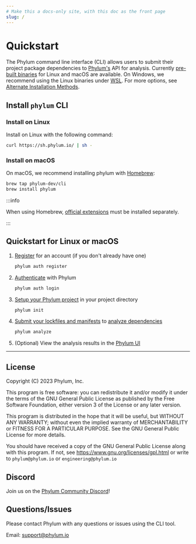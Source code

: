 ```yaml
---
# Make this a docs-only site, with this doc as the front page
slug: /
---
```


# Quickstart

The Phylum command line interface (CLI) allows users to submit their project package dependencies to [Phylum's](https://phylum.io) API for analysis. Currently [pre-built binaries](https://github.com/phylum-dev/cli/releases) for Linux and macOS are available. On Windows, we recommend using the Linux binaries under [WSL](https://learn.microsoft.com/en-us/windows/wsl/). For more options, see [Alternate Installation Methods](./alternate_install.md).

## Install `phylum` CLI

### Install on Linux

Install on Linux with the following command:

```sh
curl https://sh.phylum.io/ | sh -
```

### Install on macOS

On macOS, we recommend installing phylum with [Homebrew](https://brew.sh/):

```sh
brew tap phylum-dev/cli
brew install phylum
```

:::info

When using Homebrew, [official extensions][] must be installed separately.

:::

[official extensions]: https://github.com/phylum-dev/cli/tree/main/extensions

## Quickstart for Linux or macOS

1. [Register](./commands/phylum_auth_register.md) for an account (if you don't already have one)

   ```sh
   phylum auth register
   ```

2. [Authenticate](./commands/phylum_auth_login.md) with Phylum

   ```sh
   phylum auth login
   ```

3. [Setup your Phylum project](./commands/phylum_init.md) in your project directory

   ```sh
   phylum init
   ```

4. [Submit your lockfiles and manifests](./commands/phylum_analyze.md) to [analyze dependencies](./analyzing_dependencies.md)

   ```sh
   phylum analyze
   ```

5. (Optional) View the analysis results in the [Phylum UI](https://app.phylum.io/auth/login)

---
## License

Copyright (C) 2023  Phylum, Inc.

This program is free software: you can redistribute it and/or modify it under
the terms of the GNU General Public License as published by the Free Software
Foundation, either version 3 of the License or any later version.

This program is distributed in the hope that it will be useful, but WITHOUT
ANY WARRANTY; without even the implied warranty of MERCHANTABILITY or FITNESS
FOR A PARTICULAR PURPOSE. See the GNU General Public License for more details.

You should have received a copy of the GNU General Public License along with
this program. If not, see <https://www.gnu.org/licenses/gpl.html> or write to
`phylum@phylum.io` or `engineering@phylum.io`

## Discord

Join us on the [Phylum Community Discord](https://discord.gg/c9QnknWxm3)!

## Questions/Issues

Please contact Phylum with any questions or issues using the CLI tool.

Email: <support@phylum.io>
